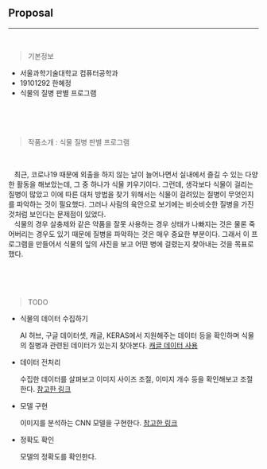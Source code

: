 ## Proposal

------
<br>

>기본정보
 - 서울과학기술대학교 컴퓨터공학과
 - 19101292 한혜정
 - 식물의 질병 판별 프로그램

<br><br><br>

>작품소개
: 식물 질병 판별 프로그램

<br>

&nbsp;&nbsp; 최근, 코로나19 때문에 외출을 하지 않는 날이 늘어나면서 실내에서 즐길 수 있는 다양한 활동을 해보았는데, 그 중 하나가 식물 키우기이다. 그런데, 생각보다 식물이 걸리는 질병이 많았고 이에 따른 대처 방법을 찾기 위해서는 식물이 걸려있는 질병이 무엇인지를 파악하는 것이 필요했다. 그러나 사람의 육안으로 보기에는 비슷비슷한 질병을 가진 것처럼 보인다는 문제점이 있었다.
<br>
&nbsp;&nbsp; 식물의 경우 살충제와 같은 약품을 잘못 사용하는 경우 상태가 나빠지는 것은 물론 죽어버리는 경우도 있기 때문에 질병을 파악하는 것은 매우 중요한 부분이다. 그래서 이 프로그램을 만들어서 식물의 잎의 사진을 보고 어떤 병에 걸렸는지 찾아내는 것을 목표로 했다.

<br><br><br>
 >TODO

  - 식물의 데이터 수집하기
  
    AI 허브, 구글 데이터셋, 캐글, KERAS에서 지원해주는 데이터 등을 확인하며 식물의 질병과 관련된 데이터가 있는지 찾아본다.
    [캐글 데이터 사용](https://www.kaggle.com/c/plant-pathology-2020-fgvc7/data)

  - 데이터 전처리
    
    수집한 데이터를 살펴보고 이미지 사이즈 조절, 이미지 개수 등을 확인해보고 조절한다.
    [참고한 링크](https://keraskorea.github.io/posts/2018-10-24-little_data_powerful_model/)

  - 모델 구현
    
    이미지를 분석하는 CNN 모델을 구현한다. 
    [참고한 링크](https://www.tensorflow.org/tutorials/images/cnn?hl=ko)

  - 정확도 확인
  
    모델의 정확도를 확인한다.
